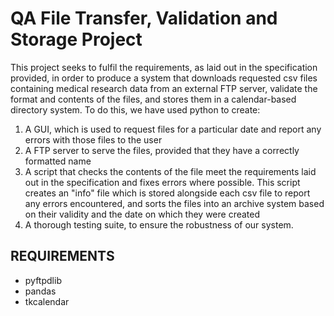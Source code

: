 # QA File Transfer, Validation and Storage Project

This project seeks to fulfil the requirements, as laid out in the specification provided, in order to produce a system that downloads requested csv files containing medical research data from an external FTP server, validate the format and contents of the files, and stores them in a calendar-based directory system. To do this, we have used python to create:
1. A GUI, which is used to request files for a particular date and report any errors with those files to the user
2. A FTP server to serve the files, provided that they have a correctly formatted name
3. A script that checks the contents of the file meet the requirements laid out in the specification and fixes errors where possible.  This script creates an "info" file which is stored alongside each csv file to report any errors encountered, and sorts the files into an archive system based on their validity and the date on which they were created
4. A thorough testing suite, to ensure the robustness of our system.

## REQUIREMENTS

- pyftpdlib
- pandas
- tkcalendar